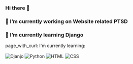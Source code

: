 ### Hi there 👋

<!--
**RukhmaRiaz/RukhmaRiaz** is a ✨ _special_ ✨ repository because its `README.md` (this file) appears on your GitHub profile.

Here are some ideas to get you started:-->

### 🔭 I’m currently working on Website related PTSD
### 🌱 I’m currently learning Django
page_with_curl: I'm currently learning:
<br><br>
![Djanjo](https://img.shields.io/badge/django-%230175C2.svg?style=for-the-badge&logo=djanjo&logoColor=white)
![Python](https://img.shields.io/badge/python-%2302569B.svg?style=for-the-badge&logo=python&logoColor=white)
![HTML](https://img.shields.io/badge/html-%23000000.svg?style=for-the-badge&logo=html&logoColor=white)
![CSS](https://img.shields.io/badge/css-%23323330.svg?style=for-the-badge&logo=css&logoColor=%23F7DF1E)
